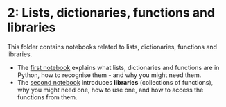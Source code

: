 # 2: Lists, dictionaries, functions and libraries

This folder contains notebooks related to lists, dictionaries, functions and libraries.

* The [first notebook](https://github.com/paulbradshaw/pythonin12parts/blob/main/part2/03listsDictsFunctions.ipynb) explains what lists, dictionaries and functions are in Python, how to recognise them - and why you might need them. 
* The [second notebook](https://github.com/paulbradshaw/pythonin12parts/blob/main/part2/04libraries.ipynb) introduces **libraries** (collections of functions), why you might need one, how to use one, and how to access the functions from them.

